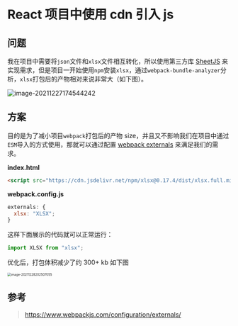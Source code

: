 # React 项目中使用 cdn 引入 js

## 问题

我在项目中需要将`json`文件和`xlsx`文件相互转化，所以使用第三方库 [SheetJS](https://github.com/SheetJS/sheetjs) 来实现需求，但是项目一开始使用`npm`安装`xlsx`，通过`webpack-bundle-analyzer`分析，`xlsx`打包后的产物相对来说非常大（如下图）。

![image-20211227174544242](https://gitee.com/jinyang7/blog-image/raw/master/img/202112271745477.png)

## 方案

目的是为了减小项目`webpack`打包后的产物 size，并且又不影响我们在项目中通过`ESM`导入的方式使用，那就可以通过配置 [webpack externals](https://www.webpackjs.com/configuration/externals/) 来满足我们的需求。

**index.html**

```html
<script src="https://cdn.jsdelivr.net/npm/xlsx@0.17.4/dist/xlsx.full.min.js"></script>
```

**webpack.config.js**

```js
externals: {
  xlsx: "XLSX";
}
```

这样下面展示的代码就可以正常运行：

```js
import XLSX from "xlsx";
```

优化后，打包体积减少了约 300+ kb 如下图

<img src="https://gitee.com/jinyang7/blog-image/raw/master/img/202112282025083.png" alt="image-20211228202507055" style="zoom:50%;" />

## 参考

> <https://www.webpackjs.com/configuration/externals/>
